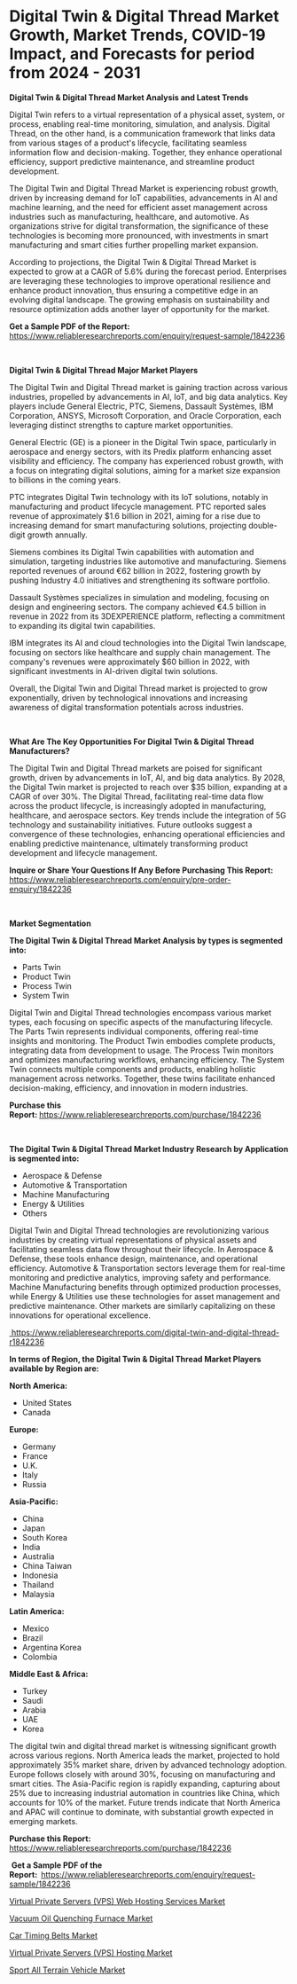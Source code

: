 <p><h1>Digital Twin & Digital Thread Market Growth, Market Trends, COVID-19 Impact, and Forecasts for period from 2024 - 2031</h1></p><p><strong>Digital Twin & Digital Thread Market Analysis and Latest Trends</strong></p>
<p><p>Digital Twin refers to a virtual representation of a physical asset, system, or process, enabling real-time monitoring, simulation, and analysis. Digital Thread, on the other hand, is a communication framework that links data from various stages of a product's lifecycle, facilitating seamless information flow and decision-making. Together, they enhance operational efficiency, support predictive maintenance, and streamline product development.</p><p>The Digital Twin and Digital Thread Market is experiencing robust growth, driven by increasing demand for IoT capabilities, advancements in AI and machine learning, and the need for efficient asset management across industries such as manufacturing, healthcare, and automotive. As organizations strive for digital transformation, the significance of these technologies is becoming more pronounced, with investments in smart manufacturing and smart cities further propelling market expansion.</p><p>According to projections, the Digital Twin & Digital Thread Market is expected to grow at a CAGR of 5.6% during the forecast period. Enterprises are leveraging these technologies to improve operational resilience and enhance product innovation, thus ensuring a competitive edge in an evolving digital landscape. The growing emphasis on sustainability and resource optimization adds another layer of opportunity for the market.</p></p>
<p><strong>Get a Sample PDF of the Report:&nbsp;</strong> <a href="https://www.reliableresearchreports.com/enquiry/request-sample/1842236?utm_campaign=36&utm_medium=2&utm_source=Github&utm_content=ia&utm_term=16102024&utm_id=digital-twin-digital-thread">https://www.reliableresearchreports.com/enquiry/request-sample/1842236</a></p>
<p>&nbsp;</p>
<p><strong>Digital Twin & Digital Thread Major Market Players</strong></p>
<p><p>The Digital Twin and Digital Thread market is gaining traction across various industries, propelled by advancements in AI, IoT, and big data analytics. Key players include General Electric, PTC, Siemens, Dassault Systèmes, IBM Corporation, ANSYS, Microsoft Corporation, and Oracle Corporation, each leveraging distinct strengths to capture market opportunities.</p><p>General Electric (GE) is a pioneer in the Digital Twin space, particularly in aerospace and energy sectors, with its Predix platform enhancing asset visibility and efficiency. The company has experienced robust growth, with a focus on integrating digital solutions, aiming for a market size expansion to billions in the coming years.</p><p>PTC integrates Digital Twin technology with its IoT solutions, notably in manufacturing and product lifecycle management. PTC reported sales revenue of approximately $1.6 billion in 2021, aiming for a rise due to increasing demand for smart manufacturing solutions, projecting double-digit growth annually.</p><p>Siemens combines its Digital Twin capabilities with automation and simulation, targeting industries like automotive and manufacturing. Siemens reported revenues of around €62 billion in 2022, fostering growth by pushing Industry 4.0 initiatives and strengthening its software portfolio.</p><p>Dassault Systèmes specializes in simulation and modeling, focusing on design and engineering sectors. The company achieved €4.5 billion in revenue in 2022 from its 3DEXPERIENCE platform, reflecting a commitment to expanding its digital twin capabilities.</p><p>IBM integrates its AI and cloud technologies into the Digital Twin landscape, focusing on sectors like healthcare and supply chain management. The company's revenues were approximately $60 billion in 2022, with significant investments in AI-driven digital twin solutions.</p><p>Overall, the Digital Twin and Digital Thread market is projected to grow exponentially, driven by technological innovations and increasing awareness of digital transformation potentials across industries.</p></p>
<p>&nbsp;</p>
<p><strong>What Are The Key Opportunities For Digital Twin & Digital Thread Manufacturers?</strong></p>
<p><p>The Digital Twin and Digital Thread markets are poised for significant growth, driven by advancements in IoT, AI, and big data analytics. By 2028, the Digital Twin market is projected to reach over $35 billion, expanding at a CAGR of over 30%. The Digital Thread, facilitating real-time data flow across the product lifecycle, is increasingly adopted in manufacturing, healthcare, and aerospace sectors. Key trends include the integration of 5G technology and sustainability initiatives. Future outlooks suggest a convergence of these technologies, enhancing operational efficiencies and enabling predictive maintenance, ultimately transforming product development and lifecycle management.</p></p>
<p><strong>Inquire or Share Your Questions If Any Before Purchasing This Report:</strong> <a href="https://www.reliableresearchreports.com/enquiry/pre-order-enquiry/1842236?utm_campaign=36&utm_medium=2&utm_source=Github&utm_content=ia&utm_term=16102024&utm_id=digital-twin-digital-thread">https://www.reliableresearchreports.com/enquiry/pre-order-enquiry/1842236</a></p>
<p>&nbsp;</p>
<p><strong>Market Segmentation</strong></p>
<p><strong>The Digital Twin & Digital Thread Market Analysis by types is segmented into:</strong></p>
<p><ul><li>Parts Twin</li><li>Product Twin</li><li>Process Twin</li><li>System Twin</li></ul></p>
<p><p>Digital Twin and Digital Thread technologies encompass various market types, each focusing on specific aspects of the manufacturing lifecycle. The Parts Twin represents individual components, offering real-time insights and monitoring. The Product Twin embodies complete products, integrating data from development to usage. The Process Twin monitors and optimizes manufacturing workflows, enhancing efficiency. The System Twin connects multiple components and products, enabling holistic management across networks. Together, these twins facilitate enhanced decision-making, efficiency, and innovation in modern industries.</p></p>
<p><strong>Purchase this Report:&nbsp;</strong><a href="https://www.reliableresearchreports.com/purchase/1842236?utm_campaign=36&utm_medium=2&utm_source=Github&utm_content=ia&utm_term=16102024&utm_id=digital-twin-digital-thread">https://www.reliableresearchreports.com/purchase/1842236</a></p>
<p>&nbsp;</p>
<p><strong>The Digital Twin & Digital Thread Market Industry Research by Application is segmented into:</strong></p>
<p><ul><li>Aerospace & Defense</li><li>Automotive & Transportation</li><li>Machine Manufacturing</li><li>Energy & Utilities</li><li>Others</li></ul></p>
<p><p>Digital Twin and Digital Thread technologies are revolutionizing various industries by creating virtual representations of physical assets and facilitating seamless data flow throughout their lifecycle. In Aerospace & Defense, these tools enhance design, maintenance, and operational efficiency. Automotive & Transportation sectors leverage them for real-time monitoring and predictive analytics, improving safety and performance. Machine Manufacturing benefits through optimized production processes, while Energy & Utilities use these technologies for asset management and predictive maintenance. Other markets are similarly capitalizing on these innovations for operational excellence.</p></p>
<p><a href="https://www.reliableresearchreports.com/digital-twin-and-digital-thread-r1842236?utm_campaign=36&utm_medium=2&utm_source=Github&utm_content=ia&utm_term=16102024&utm_id=digital-twin-digital-thread">&nbsp;https://www.reliableresearchreports.com/digital-twin-and-digital-thread-r1842236</a></p>
<p><strong>In terms of Region, the Digital Twin & Digital Thread Market Players available by Region are:</strong></p>
<p>
    <p> <strong> North America: </strong>
        <ul>
            <li>United States</li>
            <li>Canada</li>
        </ul>
        </p> 
    <p> <strong> Europe: </strong>
        <ul>
            <li>Germany</li>
            <li>France</li>
            <li>U.K.</li>
            <li>Italy</li>
            <li>Russia</li>
        </ul>
        </p> 
    <p> <strong> Asia-Pacific: </strong>
        <ul>
            <li>China</li>
            <li>Japan</li>
            <li>South Korea</li>
            <li>India</li>
            <li>Australia</li>
            <li>China Taiwan</li>
            <li>Indonesia</li>
            <li>Thailand</li>
            <li>Malaysia</li>
        </ul>
        </p> 
    <p> <strong> Latin America: </strong>
        <ul>
            <li>Mexico</li>
            <li>Brazil</li>
            <li>Argentina Korea</li>
            <li>Colombia</li>
        </ul>
        </p> 
    <p> <strong> Middle East & Africa: </strong>
        <ul>
            <li>Turkey</li>
            <li>Saudi</li>
            <li>Arabia</li>
            <li>UAE</li>
            <li>Korea</li>
        </ul>
    </p>
    </p>
<p><p>The digital twin and digital thread market is witnessing significant growth across various regions. North America leads the market, projected to hold approximately 35% market share, driven by advanced technology adoption. Europe follows closely with around 30%, focusing on manufacturing and smart cities. The Asia-Pacific region is rapidly expanding, capturing about 25% due to increasing industrial automation in countries like China, which accounts for 10% of the market. Future trends indicate that North America and APAC will continue to dominate, with substantial growth expected in emerging markets.</p></p>
<p><strong>Purchase this Report: </strong><a href="https://www.reliableresearchreports.com/purchase/1842236?utm_campaign=36&utm_medium=2&utm_source=Github&utm_content=ia&utm_term=16102024&utm_id=digital-twin-digital-thread">https://www.reliableresearchreports.com/purchase/1842236</a></p>
<p>&nbsp;<strong>Get a Sample PDF of the Report:&nbsp;&nbsp;</strong><a href="https://www.reliableresearchreports.com/enquiry/request-sample/1842236?utm_campaign=36&utm_medium=2&utm_source=Github&utm_content=ia&utm_term=16102024&utm_id=digital-twin-digital-thread">https://www.reliableresearchreports.com/enquiry/request-sample/1842236</a></p>
<p><strong></strong></p>
<p><p><a href="https://github.com/AngelaWalsh696/Market-Research-Report-List-1/blob/main/virtual-private-servers-vps-web-hosting-services-market.md?utm_campaign=36&utm_medium=2&utm_source=Github&utm_content=ia&utm_term=16102024&utm_id=digital-twin-digital-thread">Virtual Private Servers (VPS) Web Hosting Services Market</a></p><p><a href="https://issuu.com/reportprime-2/docs/vacuum-oil-quenching-furnace-market_d2833253ab2f3b?utm_campaign=36&utm_medium=2&utm_source=Github&utm_content=ia&utm_term=16102024&utm_id=digital-twin-digital-thread">Vacuum Oil Quenching Furnace Market</a></p><p><a href="https://www.linkedin.com/pulse/car-timing-belts-market-forecasts-trends-impact-analysis-2024-rsqze?utm_campaign=36&utm_medium=2&utm_source=Github&utm_content=ia&utm_term=16102024&utm_id=digital-twin-digital-thread">Car Timing Belts Market</a></p><p><a href="https://github.com/SanjidaKhan901/Market-Research-Report-List-1/blob/main/virtual-private-servers-vps-hosting-market.md?utm_campaign=36&utm_medium=2&utm_source=Github&utm_content=ia&utm_term=16102024&utm_id=digital-twin-digital-thread">Virtual Private Servers (VPS) Hosting Market</a></p><p><a href="https://www.linkedin.com/pulse/sport-all-terrain-vehicle-market-size-growth-industry-k6vee?utm_campaign=36&utm_medium=2&utm_source=Github&utm_content=ia&utm_term=16102024&utm_id=digital-twin-digital-thread">Sport All Terrain Vehicle Market</a></p></p>